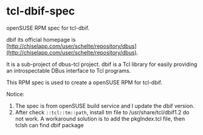 # tcl-dbif-spec

openSUSE RPM spec for tcl-dbif.

dbif its official homepage is
[http://chiselapp.com/user/schelte/repository/dbus](http://chiselapp.com/user/schelte/repository/dbus).

It is a sub-project of dbus-tcl project. dbif is a Tcl library for easily providing
an introspectable DBus interface to Tcl programs.

This RPM spec is used to create a openSUSE RPM for tcl-dbif.

Notice:
1. The spec is from openSUSE build service and I update the dbif version.
2. After check `::tcl::tm::path`, install tm file to /usr/share/tcl/dbif1.2
   do not work. A workaround solution is to add the pkgIndex.tcl file,
   then tclsh can find dbif package

